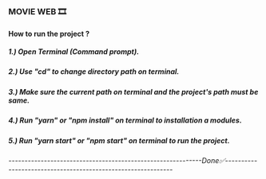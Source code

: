 ### MOVIE WEB 🎞

#### How to run the project ?

##### 1.) Open Terminal (Command prompt).

##### 2.) Use "cd" to change directory path on terminal.

##### 3.) Make sure the current path on terminal and the project's path must be same.

##### 4.) Run "yarn" or "npm install" on terminal to installation a modules.

##### 5.) Run "yarn start" or "npm start" on terminal to run the project.

###### ------------------------------------------------------------Done✅-------------------------------------------------------------
